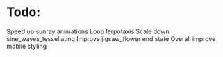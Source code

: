 # Todo:

Speed up sunray animations
Loop lerpotaxis
Scale down sine_waves_tessellating
Improve jigsaw_flower end state
Overall improve mobile styling